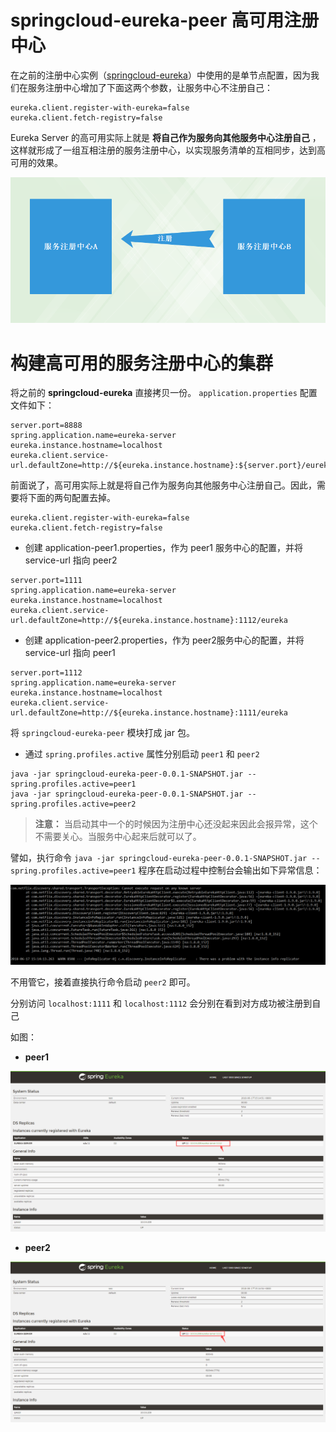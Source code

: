 # springcloud-eureka-peer 高可用注册中心

在之前的注册中心实例（[springcloud-eureka](../springcloud-eureka)）中使用的是单节点配置，因为我们在服务注册中心增加了下面这两个参数，让服务中心不注册自己：

```profile
eureka.client.register-with-eureka=false
eureka.client.fetch-registry=false
```
Eureka Server 的高可用实际上就是 **将自己作为服务向其他服务中心注册自己** ，这样就形成了一组互相注册的服务注册中心，以实现服务清单的互相同步，达到高可用的效果。

![注册中心B注册A](images/注册中心B注册A.png)

# 构建高可用的服务注册中心的集群

将之前的 **springcloud-eureka** 直接拷贝一份。 `application.properties` 配置文件如下：

```profile
server.port=8888
spring.application.name=eureka-server
eureka.instance.hostname=localhost
eureka.client.service-url.defaultZone=http://${eureka.instance.hostname}:${server.port}/eureka
```

前面说了，高可用实际上就是将自己作为服务向其他服务中心注册自己。因此，需要将下面的两句配置去掉。

```profile
eureka.client.register-with-eureka=false
eureka.client.fetch-registry=false
```

* 创建 application-peer1.properties，作为 peer1 服务中心的配置，并将 service-url 指向 peer2

```profile
server.port=1111
spring.application.name=eureka-server
eureka.instance.hostname=localhost
eureka.client.service-url.defaultZone=http://${eureka.instance.hostname}:1112/eureka
```

* 创建 application-peer2.properties，作为 peer2服务中心的配置，并将 service-url 指向 peer1

```profile
server.port=1112
spring.application.name=eureka-server
eureka.instance.hostname=localhost
eureka.client.service-url.defaultZone=http://${eureka.instance.hostname}:1111/eureka
```

将 `springcloud-eureka-peer` 模块打成 jar 包。

* 通过 `spring.profiles.active` 属性分别启动 `peer1` 和 `peer2`

```
java -jar springcloud-eureka-peer-0.0.1-SNAPSHOT.jar --spring.profiles.active=peer1
java -jar springcloud-eureka-peer-0.0.1-SNAPSHOT.jar --spring.profiles.active=peer2
```

> **注意：** 当启动其中一个的时候因为注册中心还没起来因此会报异常，这个不需要关心。当服务中心起来后就可以了。

譬如，执行命令 `java -jar springcloud-eureka-peer-0.0.1-SNAPSHOT.jar --spring.profiles.active=peer1` 程序在启动过程中控制台会输出如下异常信息：

![CannotRequestServer](images/CannotRequestServer.png)

不用管它，接着直接执行命令启动 `peer2` 即可。

分别访问 `localhost:1111` 和 `localhost:1112` 会分别在看到对方成功被注册到自己

如图：

* **peer1**

![peer1](images/peer1.png)

* **peer2**

![peer2](images/peer2.png)
